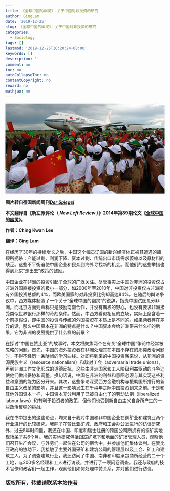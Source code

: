 ```yaml
---
title: 《全球中国的幽灵》：关于中国对非投资的研究
author: GingLam
date: '2019-12-25'
slug: 《全球中国的幽灵》：关于中国对非投资的研究
categories:
  - Sociology
tags: []
lastmod: '2019-12-25T10:20:24+08:00'
keywords: []
description: ''
comment: no
toc: no
autoCollapseToc: no
contentCopyright: no
reward: no
mathjax: no
---
```

<div align=center><img src="https://raw.githubusercontent.com/GingLam/Storage/master/image-570782-860_poster_16x9-dqlj-570782.jpg"></div>
<div align=center>
</div>

**图片转自德国新闻周刊[*Der Spiegel*](https://www.spiegel.de/international/world/chinese-investment-in-africa-boosts-economies-but-worries-many-a-934826.html)**

**本文翻译自《新左派评论（ *New Left Review* ）》2014年第89期论文《[全球中国的幽灵](https://newleftreview.org/issues/II89/articles/ching-kwan-lee-the-spectre-of-global-china)》。**

**作者：Ching Kwan Lee**

**翻译：Ging Lam**

在经历了30年的持续增长之后，中国这个幅员辽阔的新兴经济体正被其遭遇的瓶颈所扼杀：产能过剩、利润下降、资本过剩、传统出口市场需求萎缩以及原材料的缺乏。这些不平衡迫使中国企业和民众到海外寻找新的机会。而他们的这些举措也得到北京“走出去”政策的鼓励。

中国企业在非洲的投资引起了全球的广泛关注。尽管事实上中国对非洲的投资仅占非洲外国直接投资的极小一部分，如2000年至2010年，中国对非投资仅占非洲所有外国投资总额的4%，而欧美国家的对非投资比例却高达84%。在随后的舆论争议中，西方媒体制造了一个关于“全球中国的幽灵”的说辞，指责中国试图瓜分非洲。而北京方面则声称只是鼓励南南合作，并没有霸权的野心，也没有要求非洲接受类似世界银行那样的苛刻条件。然而，中西方看似相反的立场，实际上隐含着一个前提假设，即中国的投资与传统的外国投资在本质上是不同的。如果两者存在差异的话，那么中国资本在非洲的特点是什么？中国资本会给非洲带来什么样的后果，它为非洲的发展提供了什么样的前景？

<!--more-->

在探讨“中国在赞比亚”的故事时，本文将聚焦两个在有关“全球中国”争论中经常被忽略的问题。首先，中国的海外投资者在非洲处理其在本国不存在的那类政治问题时，不得不经历一条陡峭的学习曲线。对即将到来的中国投资客来说，从非洲的资源民族主义（resource nationalism）和敌对工会（adversarial trade unions），再到非洲工作文化形成的道德反抗，这些由非洲国家和工人阶级利益驱动的斗争迫使他们做出妥协和调整。换句话说，中国在非洲的利益和意图必须与其实现这些利益和意图的能力区分开来。其次，这些争论深受西方金融机构与援助国所推行的新自由主义改革的影响，并且这一影响发生在千禧年之际中国投资到来之前。于是和其他外国资本一样，中国资本充分利用了已被自由化了的劳动法例（liberalized labour laws）和有利于投资者的政策，但他们也受到新自由主义自身所产生的一些政治反弹的挑战。

我在书中提出的这些论点，均来自于我对中国和非中国企业在铜矿业和建筑业两个行业进行的比较研究。我除了在赞比亚矿城、政府和工会办公室进行的访谈研究外，过去5年时间里，我还在中国、印度和瑞士注册的跨国公司所拥有的铜矿实地现场呆了共6个月。我的实地研究包括跟踪矿坑下和地面的矿场管理人员，观察他们召开生产会议，与外劳们一起住在公司的宿舍中，并参加他们集体谈判。在赞比亚政府的协助下，我接触了主要外国采矿和建筑公司的管理层以及工会、矿工和建筑工人。为了调查建筑行业，我还访问了中国、南非和印度承包商所经营的二十个工地，与200多名经理和工人进行访谈，并进行了一项问卷调查。我还与政府的技术官僚和政客们一起工作，观察他们如何处理中赞关系，并对他们进行访谈。

### 版权所有，转载请联系本站[作者](mailto:linj83@mail2.sysu.edu.cn)
